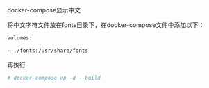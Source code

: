 docker-compose显示中文

将中文字符文件放在fonts目录下，在docker-compose文件中添加以下： 

```bash
volumes:

- ./fonts:/usr/share/fonts
```





再执行

```bash
# docker-compose up -d --build
```

